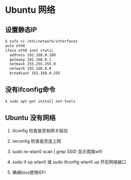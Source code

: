 # Ubuntu 网络

## 设置静态IP
```bash
$ sufo vi /etc/network/interfaces
auto eth0
iface eth0 inet static
  address 192.168.0.100
  gateway 192.168.0.1
  netmask 255.255.255.0
  network 192.168.0.0
  broadcast 192.168.0.255
```

## 没有ifconfig命令
```bash
$ sudo apt-get install net-tools
```

## Ubuntu 没有网络
  1. ifconfig 检查是否有网卡驱动

  2. iwconfig 检查是否连上网

  3. sudo iw wlan0 scan | grep SSID 显示周围wifi

  4. sudo if up wlan0 或 sudo ifconfig wlan0 up 开启网络接口

  5. 确保bios使用IEFI
